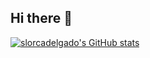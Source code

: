 ## Hi there 👋

[![slorcadelgado's GitHub stats](https://github-readme-stats.vercel.app/api?username=slorcadelgado)](https://github.com/slorcadelgado/github-readme-stats)
